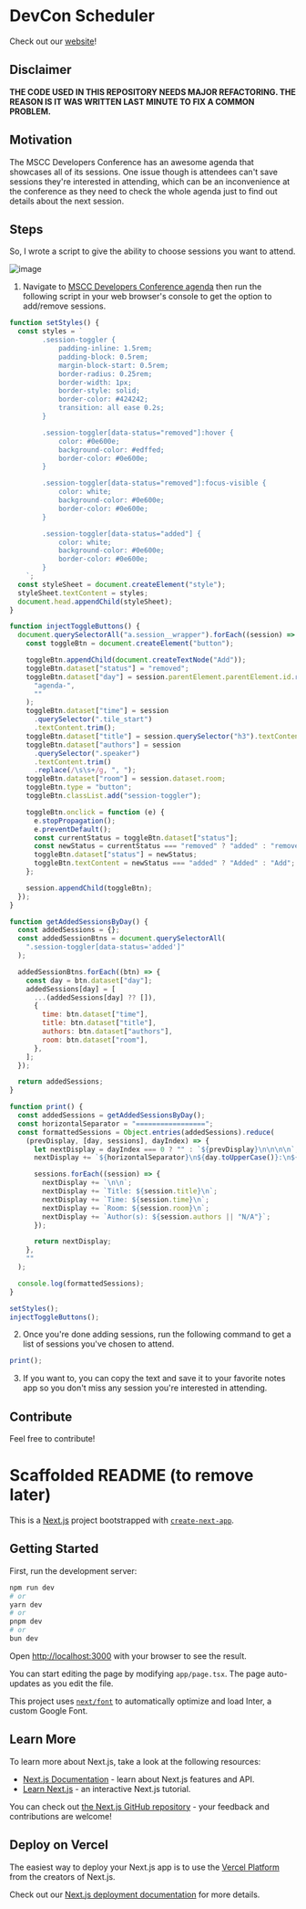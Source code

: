 # DevCon Scheduler

Check out our [website](https://devconmu.netlify.app)!

## Disclaimer

**THE CODE USED IN THIS REPOSITORY NEEDS MAJOR REFACTORING. THE REASON IS IT WAS WRITTEN LAST MINUTE TO FIX A COMMON PROBLEM.**

## Motivation

The MSCC Developers Conference has an awesome agenda that showcases all of its sessions. One issue though is attendees can't save sessions they're interested in attending, which can be an inconvenience at the conference as they need to check the whole agenda just to find out details about the next session.

## Steps

So, I wrote a script to give the ability to choose sessions you want to attend.

![image](https://github.com/user-attachments/assets/f8118d93-d167-4e12-9715-e52754724dea)

1. Navigate to [MSCC Developers Conference agenda](https://conference.mscc.mu/agenda) then run the following script in your web browser's console to get the option to add/remove sessions.

```js
function setStyles() {
  const styles = `
        .session-toggler {
            padding-inline: 1.5rem;
            padding-block: 0.5rem;
            margin-block-start: 0.5rem;
            border-radius: 0.25rem;
            border-width: 1px;
            border-style: solid;
            border-color: #424242;
            transition: all ease 0.2s;
        }

        .session-toggler[data-status="removed"]:hover {
            color: #0e600e;
            background-color: #edffed;
            border-color: #0e600e;
        }

        .session-toggler[data-status="removed"]:focus-visible {
            color: white;
            background-color: #0e600e;
            border-color: #0e600e;
        }

        .session-toggler[data-status="added"] {
            color: white;
            background-color: #0e600e;
            border-color: #0e600e;
        }
    `;
  const styleSheet = document.createElement("style");
  styleSheet.textContent = styles;
  document.head.appendChild(styleSheet);
}

function injectToggleButtons() {
  document.querySelectorAll("a.session__wrapper").forEach((session) => {
    const toggleBtn = document.createElement("button");

    toggleBtn.appendChild(document.createTextNode("Add"));
    toggleBtn.dataset["status"] = "removed";
    toggleBtn.dataset["day"] = session.parentElement.parentElement.id.replace(
      "agenda-",
      ""
    );
    toggleBtn.dataset["time"] = session
      .querySelector(".tile_start")
      .textContent.trim();
    toggleBtn.dataset["title"] = session.querySelector("h3").textContent.trim();
    toggleBtn.dataset["authors"] = session
      .querySelector(".speaker")
      .textContent.trim()
      .replace(/\s\s+/g, ", ");
    toggleBtn.dataset["room"] = session.dataset.room;
    toggleBtn.type = "button";
    toggleBtn.classList.add("session-toggler");

    toggleBtn.onclick = function (e) {
      e.stopPropagation();
      e.preventDefault();
      const currentStatus = toggleBtn.dataset["status"];
      const newStatus = currentStatus === "removed" ? "added" : "removed";
      toggleBtn.dataset["status"] = newStatus;
      toggleBtn.textContent = newStatus === "added" ? "Added" : "Add";
    };

    session.appendChild(toggleBtn);
  });
}

function getAddedSessionsByDay() {
  const addedSessions = {};
  const addedSessionBtns = document.querySelectorAll(
    ".session-toggler[data-status='added']"
  );

  addedSessionBtns.forEach((btn) => {
    const day = btn.dataset["day"];
    addedSessions[day] = [
      ...(addedSessions[day] ?? []),
      {
        time: btn.dataset["time"],
        title: btn.dataset["title"],
        authors: btn.dataset["authors"],
        room: btn.dataset["room"],
      },
    ];
  });

  return addedSessions;
}

function print() {
  const addedSessions = getAddedSessionsByDay();
  const horizontalSeparator = "=================";
  const formattedSessions = Object.entries(addedSessions).reduce(
    (prevDisplay, [day, sessions], dayIndex) => {
      let nextDisplay = dayIndex === 0 ? "" : `${prevDisplay}\n\n\n\n`;
      nextDisplay += `${horizontalSeparator}\n${day.toUpperCase()}:\n${horizontalSeparator}`;

      sessions.forEach((session) => {
        nextDisplay += `\n\n`;
        nextDisplay += `Title: ${session.title}\n`;
        nextDisplay += `Time: ${session.time}\n`;
        nextDisplay += `Room: ${session.room}\n`;
        nextDisplay += `Author(s): ${session.authors || "N/A"}`;
      });

      return nextDisplay;
    },
    ""
  );

  console.log(formattedSessions);
}

setStyles();
injectToggleButtons();
```

2. Once you're done adding sessions, run the following command to get a list of sessions you've chosen to attend.

```js
print();
```

3. If you want to, you can copy the text and save it to your favorite notes app so you don't miss any session you're interested in attending.

## Contribute

Feel free to contribute!

# Scaffolded README (to remove later)

This is a [Next.js](https://nextjs.org/) project bootstrapped with [`create-next-app`](https://github.com/vercel/next.js/tree/canary/packages/create-next-app).

## Getting Started

First, run the development server:

```bash
npm run dev
# or
yarn dev
# or
pnpm dev
# or
bun dev
```

Open [http://localhost:3000](http://localhost:3000) with your browser to see the result.

You can start editing the page by modifying `app/page.tsx`. The page auto-updates as you edit the file.

This project uses [`next/font`](https://nextjs.org/docs/basic-features/font-optimization) to automatically optimize and load Inter, a custom Google Font.

## Learn More

To learn more about Next.js, take a look at the following resources:

- [Next.js Documentation](https://nextjs.org/docs) - learn about Next.js features and API.
- [Learn Next.js](https://nextjs.org/learn) - an interactive Next.js tutorial.

You can check out [the Next.js GitHub repository](https://github.com/vercel/next.js/) - your feedback and contributions are welcome!

## Deploy on Vercel

The easiest way to deploy your Next.js app is to use the [Vercel Platform](https://vercel.com/new?utm_medium=default-template&filter=next.js&utm_source=create-next-app&utm_campaign=create-next-app-readme) from the creators of Next.js.

Check out our [Next.js deployment documentation](https://nextjs.org/docs/deployment) for more details.
